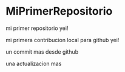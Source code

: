 # MiPrimerRepositorio

mi primer repositorio yei!

mi primera contribucion local para github yei!

un commit mas desde github

una actualizacion mas
